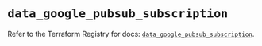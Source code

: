 # `data_google_pubsub_subscription`

Refer to the Terraform Registry for docs: [`data_google_pubsub_subscription`](https://registry.terraform.io/providers/hashicorp/google-beta/6.14.0/docs/data-sources/google_pubsub_subscription).
